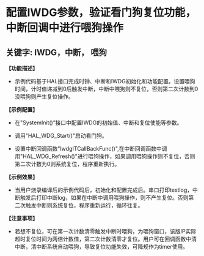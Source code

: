 # 配置IWDG参数，验证看门狗复位功能，中断回调中进行喂狗操作
## 关键字: IWDG，中断， 喂狗

**【功能描述】**
+ 示例代码基于HAL接口完成时钟、中断和IWDG初始化和功能配置。设置喂狗时间，计时值递减到0后触发中断，中断中喂狗则不复位，否则第二次计数到0没喂狗则产生复位操作。

**【示例配置】**
+ 在"SystemInit()”接口中配置IWDG的初始值、中断和复位使能等参数。

+ 调用"HAL_WDG_Start()"启动看门狗。

+ 设置中断回调函数"IwdgITCallBackFunc()",在中断回调函数中调用"HAL_WDG_Refresh()"进行喂狗操作，如果调用喂狗操作则不复位，否则第二次计数为0则系统复位，程序重新执行。

**【示例效果】**
+ 当用户烧录编译后的示例代码后，初始化和配置完成后。串口打印testlog，中断触发后打印中断log，如果在中断中调用喂狗操作，则不产生复位。否则第二次触发中断则系统复位，程序重新运行，循环往复。

**【注意事项】**
+ 若想不复位，可在第一次计数清零触发中断时喂狗，为喂狗窗口，该版IP实际超时复位时间为两倍计数值，第二次计数清零才复位。用户可在回调函数中清中断，清中断系统自动喂狗，导致复位功能失效，可降规作为timer使用。